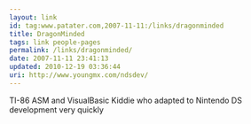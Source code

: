 ```yaml
---
layout: link
id: tag:www.patater.com,2007-11-11:/links/dragonminded
title: DragonMinded
tags: link people-pages
permalink: /links/dragonminded/
date: 2007-11-11 23:41:13
updated: 2010-12-19 03:36:44
uri: http://www.youngmx.com/ndsdev/
---
```

TI-86 ASM and VisualBasic Kiddie who adapted to Nintendo DS development very quickly

